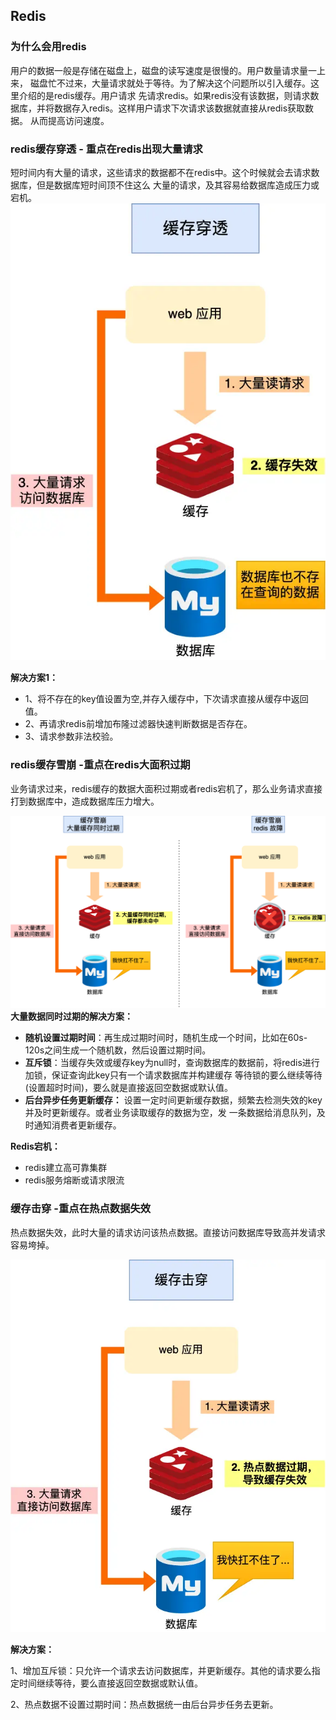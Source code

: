 ## Redis

### 为什么会用redis
用户的数据一般是存储在磁盘上，磁盘的读写速度是很慢的。用户数量请求量一上来，
磁盘忙不过来，大量请求就处于等待。为了解决这个问题所以引入缓存。这里介绍的是redis缓存。用户请求
先请求redis。如果redis没有该数据，则请求数据库，并将数据存入redis。这样用户请求下次请求该数据就直接从redis获取数据。
从而提高访问速度。

### redis缓存穿透 - 重点在redis出现大量请求
短时间内有大量的请求，这些请求的数据都不在redis中。这个时候就会去请求数据库，但是数据库短时间顶不住这么
大量的请求，及其容易给数据库造成压力或宕机。
![img.png](./image/img_3.png)

**解决方案1：**
- 1、将不存在的key值设置为空,并存入缓存中，下次请求直接从缓存中返回值。
- 2、再请求redis前增加布隆过滤器快速判断数据是否存在。
- 3、请求参数非法校验。


### redis缓存雪崩 -重点在redis大面积过期
业务请求过来，redis缓存的数据大面积过期或者redis宕机了，那么业务请求直接打到数据库中，造成数据库压力增大。

![img.png](./image/img_1.png)
**大量数据同时过期的解决方案：**

- **随机设置过期时间**：再生成过期时间时，随机生成一个时间，比如在60s-120s之间生成一个随机数，然后设置过期时间。
- **互斥锁**：当缓存失效或缓存key为null时，查询数据库的数据前，将redis进行加锁，保证查询此key只有一个请求数据库并构建缓存
等待锁的要么继续等待(设置超时时间)，要么就是直接返回空数据或默认值。
- **后台异步任务更新缓存：** 设置一定时间更新缓存数据，频繁去检测失效的key并及时更新缓存。或者业务读取缓存的数据为空，发
一条数据给消息队列，及时通知消费者更新缓存。

**Redis宕机：**

- redis建立高可靠集群
- redis服务熔断或请求限流

### 缓存击穿 -重点在热点数据失效
热点数据失效，此时大量的请求访问该热点数据。直接访问数据库导致高并发请求容易垮掉。

![img.png](./image/img_2.png)

**解决方案：**

1、增加互斥锁：只允许一个请求去访问数据库，并更新缓存。其他的请求要么指定时间继续等待，要么直接返回空数据或默认值。

2、热点数据不设置过期时间：热点数据统一由后台异步任务去更新。

